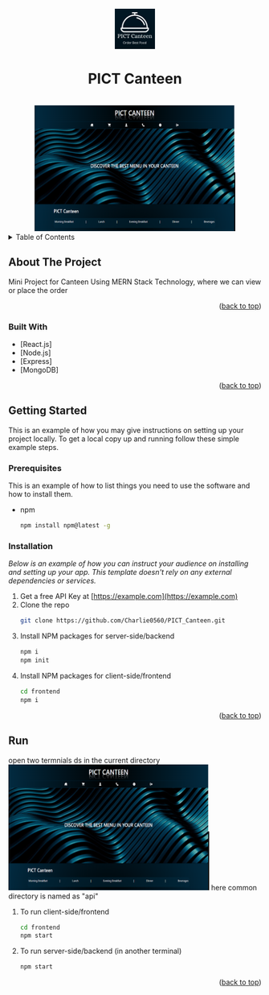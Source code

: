 <div id="top"></div>


<!-- PROJECT LOGO -->
<br />
<div align="center">
  <img src="canteenlogo.png" alt="frontpage" width="80" height="80">
  <br/>
                                                                           
  <h1>PICT Canteen</h1>
  
  <br/>
  <a href="https://github.com/othneildrew/Best-README-Template">
    <img src="frontpage.png" alt="frontpage" width="400" height="250">
<!--     <img src="frontpage2.png" alt="frontpage" width="80" height="80">
    <img src="cart.png" alt="cart" width="80" height="80">
    <img src="admin.png" alt="admin" width="80" height="80"> -->
  </a>


</div>



<!-- TABLE OF CONTENTS -->
<details>
  <summary>Table of Contents</summary>
  <ol>
    <li>
      <a href="#about-the-project">About The Project</a>
      <ul>
        <li><a href="#built-with">Built With</a></li>
      </ul>
    </li>
    <li>
      <a href="#getting-started">Getting Started</a>
      <ul>
        <li><a href="#prerequisites">Prerequisites</a></li>
        <li><a href="#installation">Installation</a></li>
      </ul>
    </li>
    
  </ol>
</details>



<!-- ABOUT THE PROJECT -->
## About The Project

Mini Project for Canteen Using MERN Stack Technology, where we can view or place the order

<p align="right">(<a href="#top">back to top</a>)</p>



### Built With

* [React.js]
* [Node.js]
* [Express]
* [MongoDB]

<p align="right">(<a href="#top">back to top</a>)</p>



<!-- GETTING STARTED -->
## Getting Started

This is an example of how you may give instructions on setting up your project locally.
To get a local copy up and running follow these simple example steps.

### Prerequisites

This is an example of how to list things you need to use the software and how to install them.
* npm
  ```sh
  npm install npm@latest -g
  ```

### Installation

_Below is an example of how you can instruct your audience on installing and setting up your app. This template doesn't rely on any external dependencies or services._

1. Get a free API Key at [https://example.com](https://example.com)
2. Clone the repo
   ```sh
   git clone https://github.com/Charlie0560/PICT_Canteen.git
   ```
3. Install NPM packages for server-side/backend
   ```sh
   npm i
   npm init
   ```
4. Install NPM packages for client-side/frontend
   ```sh
   cd frontend
   npm i
   ```

<p align="right">(<a href="#top">back to top</a>)</p>



<!-- To run the project -->
## Run
open two termnials ds in the current directory
 <img src="frontpage.png" alt="frontpage" width="400" height="250">
 here common directory is named as "api"

1. To run client-side/frontend
   ```sh
   cd frontend
   npm start
   ```
2. To run server-side/backend (in another terminal)
   ```sh
   npm start
   ```
   

<p align="right">(<a href="#top">back to top</a>)</p>





